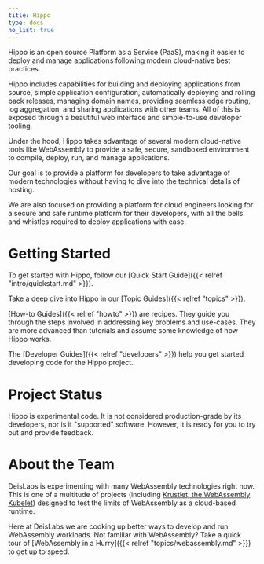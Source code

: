 ```yaml
---
title: Hippo
type: docs
no_list: true
---
```


Hippo is an open source Platform as a Service (PaaS), making it easier to
deploy and manage applications following modern cloud-native best practices.

Hippo includes capabilities for building and deploying applications from
source, simple application configuration, automatically deploying and rolling
back releases, managing domain names, providing seamless edge routing, log
aggregation, and sharing applications with other teams. All of this is exposed
through a beautiful web interface and simple-to-use developer tooling.

Under the hood, Hippo takes advantage of several modern cloud-native tools like
WebAssembly to provide a safe, secure, sandboxed environment to compile,
deploy, run, and manage applications.

Our goal is to provide a platform for developers to take advantage of modern
technologies without having to dive into the technical details of hosting.

We are also focused on providing a platform for cloud engineers looking for a
secure and safe runtime platform for their developers, with all the bells and
whistles required to deploy applications with ease.

# Getting Started

To get started with Hippo, follow our [Quick Start Guide]({{< relref
"intro/quickstart.md" >}}).

Take a deep dive into Hippo in our [Topic Guides]({{< relref "topics" >}}).

[How-to Guides]({{< relref "howto" >}}) are recipes. They guide you through the
steps involved in addressing key problems and use-cases. They are more advanced
than tutorials and assume some knowledge of how Hippo works.

The [Developer Guides]({{< relref "developers" >}}) help you get started
developing code for the Hippo project.

# Project Status

Hippo is experimental code. It is not considered production-grade by its
developers, nor is it "supported" software. However, it is ready for you to try
out and provide feedback.

# About the Team

DeisLabs is experimenting with many WebAssembly technologies right now. This is
one of a multitude of projects (including [Krustlet, the WebAssembly
Kubelet](https://github.com/deislabs/krustlet)) designed to test the limits of
WebAssembly as a cloud-based runtime.

Here at DeisLabs we are cooking up better ways to develop and run WebAssembly
workloads. Not familiar with WebAssembly? Take a quick tour of [WebAssembly in
a Hurry]({{< relref "topics/webassembly.md" >}}) to get up to speed.
